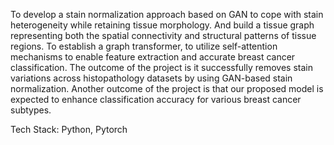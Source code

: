 To develop a stain normalization approach based on GAN to cope with stain heterogeneity while retaining tissue morphology. And build a tissue graph representing both the spatial connectivity and  structural patterns of tissue regions. To establish a graph transformer, to utilize self-attention mechanisms to enable feature extraction and accurate breast cancer classification. 
The outcome of the project is it successfully removes stain variations across histopathology datasets by using GAN-based stain normalization. Another outcome of the project is that our proposed model is expected to enhance 
classification accuracy for various breast cancer subtypes. 

Tech Stack:
Python, Pytorch
